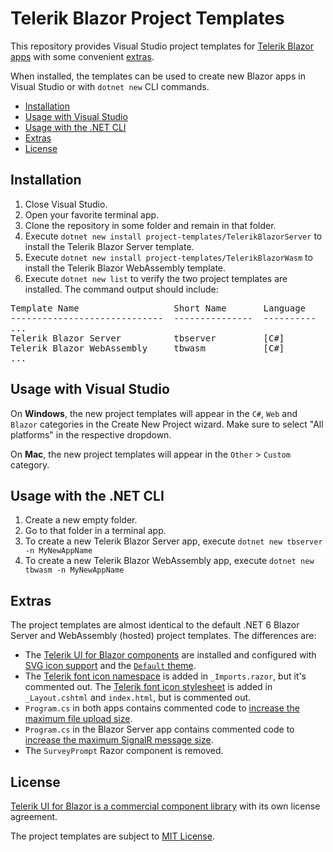 # Telerik Blazor Project Templates

This repository provides Visual Studio project templates for [Telerik Blazor apps](https://www.telerik.com/blazor-ui) with some convenient [extras](#extras).

When installed, the templates can be used to create new Blazor apps in Visual Studio or with `dotnet new` CLI commands.

* [Installation](#installation)
* [Usage with Visual Studio](#usage-with-visual-studio)
* [Usage with the .NET CLI](#usage-with-the-net-cli)
* [Extras](#extras)
* [License](#license)

## Installation

1. Close Visual Studio.
1. Open your favorite terminal app.
1. Clone the repository in some folder and remain in that folder.
1. Execute `dotnet new install project-templates/TelerikBlazorServer` to install the Telerik Blazor Server template.
1. Execute `dotnet new install project-templates/TelerikBlazorWasm` to install the Telerik Blazor WebAssembly template.
1. Execute `dotnet new list` to verify the two project templates are installed. The command output should include:

<pre>
Template Name                  Short Name       Language    Tags                   
-----------------------------  ---------------  ----------  -----------------------
...
Telerik Blazor Server          tbserver         [C#]        Web/Blazor             
Telerik Blazor WebAssembly     tbwasm           [C#]        Web/Blazor/WebAssembly 
...
</pre>

## Usage with Visual Studio

On **Windows**, the new project templates will appear in the `C#`, `Web` and `Blazor` categories in the Create New Project wizard. Make sure to select "All platforms" in the respective dropdown.

On **Mac**, the new project templates will appear in the `Other` &gt; `Custom` category.

## Usage with the .NET CLI

1. Create a new empty folder.
1. Go to that folder in a terminal app.
1. To create a new Telerik Blazor Server app, execute `dotnet new tbserver -n MyNewAppName`
1. To create a new Telerik Blazor WebAssembly app, execute `dotnet new tbwasm -n MyNewAppName`

## Extras

The project templates are almost identical to the default .NET 6 Blazor Server and WebAssembly (hosted) project templates. The differences are:

* The [Telerik UI for Blazor components](https://docs.telerik.com/blazor-ui/introduction#getting-started) are installed and configured with [SVG icon support](https://docs.telerik.com/blazor-ui/common-features/icons) and the [`Default` theme](https://docs.telerik.com/blazor-ui/styling-and-themes/overview).
* The [Telerik font icon namespace](https://docs.telerik.com/blazor-ui/common-features/icons#icon-namespaces) is added in `_Imports.razor`, but it's commented out. The [Telerik font icon stylesheet](https://docs.telerik.com/blazor-ui/common-features/icons#font-icon-stylesheet) is added in `_Layout.cshtml` and `index.html`, but is commented out.
* `Program.cs` in both apps contains commented code to [increase the maximum file upload size](https://docs.telerik.com/blazor-ui/components/upload/overview#large-file-uploads).
* `Program.cs` in the Blazor Server app contains commented code to [increase the maximum SignalR message size](https://docs.telerik.com/blazor-ui/components/fileselect/overview#large-file-support).
* The `SurveyPrompt` Razor component is removed.

## License

[Telerik UI for Blazor is a commercial component library](https://www.telerik.com/purchase/license-agreement/blazor-ui) with its own license agreement.

The project templates are subject to [MIT License](LICENSE).
